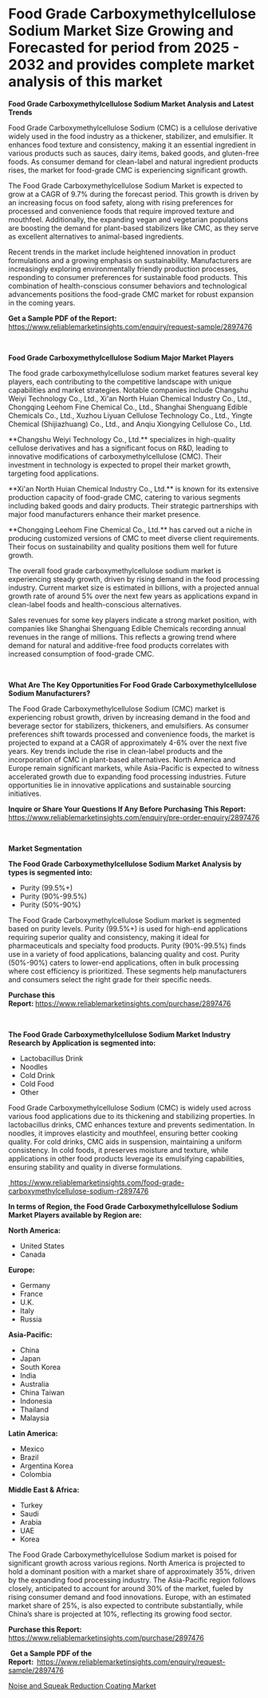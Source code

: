 <p><h1>Food Grade Carboxymethylcellulose Sodium Market Size Growing and Forecasted for period from 2025 - 2032 and provides complete market analysis of this market</h1></p><p><strong>Food Grade Carboxymethylcellulose Sodium Market Analysis and Latest Trends</strong></p>
<p><p>Food Grade Carboxymethylcellulose Sodium (CMC) is a cellulose derivative widely used in the food industry as a thickener, stabilizer, and emulsifier. It enhances food texture and consistency, making it an essential ingredient in various products such as sauces, dairy items, baked goods, and gluten-free foods. As consumer demand for clean-label and natural ingredient products rises, the market for food-grade CMC is experiencing significant growth.</p><p>The Food Grade Carboxymethylcellulose Sodium Market is expected to grow at a CAGR of 9.7% during the forecast period. This growth is driven by an increasing focus on food safety, along with rising preferences for processed and convenience foods that require improved texture and mouthfeel. Additionally, the expanding vegan and vegetarian populations are boosting the demand for plant-based stabilizers like CMC, as they serve as excellent alternatives to animal-based ingredients.</p><p>Recent trends in the market include heightened innovation in product formulations and a growing emphasis on sustainability. Manufacturers are increasingly exploring environmentally friendly production processes, responding to consumer preferences for sustainable food products. This combination of health-conscious consumer behaviors and technological advancements positions the food-grade CMC market for robust expansion in the coming years.</p></p>
<p><strong>Get a Sample PDF of the Report:&nbsp;</strong> <a href="https://www.reliablemarketinsights.com/enquiry/request-sample/2897476?utm_campaign=2179&utm_medium=2&utm_source=Github&utm_content=ia&utm_term=15032025&utm_id=food-grade-carboxymethylcellulose-sodium">https://www.reliablemarketinsights.com/enquiry/request-sample/2897476</a></p>
<p>&nbsp;</p>
<p><strong>Food Grade Carboxymethylcellulose Sodium Major Market Players</strong></p>
<p><p>The food grade carboxymethylcellulose sodium market features several key players, each contributing to the competitive landscape with unique capabilities and market strategies. Notable companies include Changshu Weiyi Technology Co., Ltd., Xi'an North Huian Chemical Industry Co., Ltd., Chongqing Leehom Fine Chemical Co., Ltd., Shanghai Shenguang Edible Chemicals Co., Ltd., Xuzhou Liyuan Cellulose Technology Co., Ltd., Yingte Chemical (Shijiazhuang) Co., Ltd., and Anqiu Xiongying Cellulose Co., Ltd.</p><p>**Changshu Weiyi Technology Co., Ltd.** specializes in high-quality cellulose derivatives and has a significant focus on R&D, leading to innovative modifications of carboxymethylcellulose (CMC). Their investment in technology is expected to propel their market growth, targeting food applications.</p><p>**Xi'an North Huian Chemical Industry Co., Ltd.** is known for its extensive production capacity of food-grade CMC, catering to various segments including baked goods and dairy products. Their strategic partnerships with major food manufacturers enhance their market presence.</p><p>**Chongqing Leehom Fine Chemical Co., Ltd.** has carved out a niche in producing customized versions of CMC to meet diverse client requirements. Their focus on sustainability and quality positions them well for future growth.</p><p>The overall food grade carboxymethylcellulose sodium market is experiencing steady growth, driven by rising demand in the food processing industry. Current market size is estimated in billions, with a projected annual growth rate of around 5% over the next few years as applications expand in clean-label foods and health-conscious alternatives.</p><p>Sales revenues for some key players indicate a strong market position, with companies like Shanghai Shenguang Edible Chemicals recording annual revenues in the range of millions. This reflects a growing trend where demand for natural and additive-free food products correlates with increased consumption of food-grade CMC.</p></p>
<p>&nbsp;</p>
<p><strong>What Are The Key Opportunities For Food Grade Carboxymethylcellulose Sodium Manufacturers?</strong></p>
<p><p>The Food Grade Carboxymethylcellulose Sodium (CMC) market is experiencing robust growth, driven by increasing demand in the food and beverage sector for stabilizers, thickeners, and emulsifiers. As consumer preferences shift towards processed and convenience foods, the market is projected to expand at a CAGR of approximately 4-6% over the next five years. Key trends include the rise in clean-label products and the incorporation of CMC in plant-based alternatives. North America and Europe remain significant markets, while Asia-Pacific is expected to witness accelerated growth due to expanding food processing industries. Future opportunities lie in innovative applications and sustainable sourcing initiatives.</p></p>
<p><strong>Inquire or Share Your Questions If Any Before Purchasing This Report:</strong> <a href="https://www.reliablemarketinsights.com/enquiry/pre-order-enquiry/2897476?utm_campaign=2179&utm_medium=2&utm_source=Github&utm_content=ia&utm_term=15032025&utm_id=food-grade-carboxymethylcellulose-sodium">https://www.reliablemarketinsights.com/enquiry/pre-order-enquiry/2897476</a></p>
<p>&nbsp;</p>
<p><strong>Market Segmentation</strong></p>
<p><strong>The Food Grade Carboxymethylcellulose Sodium Market Analysis by types is segmented into:</strong></p>
<p><ul><li>Purity (99.5%+)</li><li>Purity (90%-99.5%)</li><li>Purity (50%-90%)</li></ul></p>
<p><p>The Food Grade Carboxymethylcellulose Sodium market is segmented based on purity levels. Purity (99.5%+) is used for high-end applications requiring superior quality and consistency, making it ideal for pharmaceuticals and specialty food products. Purity (90%-99.5%) finds use in a variety of food applications, balancing quality and cost. Purity (50%-90%) caters to lower-end applications, often in bulk processing where cost efficiency is prioritized. These segments help manufacturers and consumers select the right grade for their specific needs.</p></p>
<p><strong>Purchase this Report:&nbsp;</strong><a href="https://www.reliablemarketinsights.com/purchase/2897476?utm_campaign=2179&utm_medium=2&utm_source=Github&utm_content=ia&utm_term=15032025&utm_id=food-grade-carboxymethylcellulose-sodium">https://www.reliablemarketinsights.com/purchase/2897476</a></p>
<p>&nbsp;</p>
<p><strong>The Food Grade Carboxymethylcellulose Sodium Market Industry Research by Application is segmented into:</strong></p>
<p><ul><li>Lactobacillus Drink</li><li>Noodles</li><li>Cold Drink</li><li>Cold Food</li><li>Other</li></ul></p>
<p><p>Food Grade Carboxymethylcellulose Sodium (CMC) is widely used across various food applications due to its thickening and stabilizing properties. In lactobacillus drinks, CMC enhances texture and prevents sedimentation. In noodles, it improves elasticity and mouthfeel, ensuring better cooking quality. For cold drinks, CMC aids in suspension, maintaining a uniform consistency. In cold foods, it preserves moisture and texture, while applications in other food products leverage its emulsifying capabilities, ensuring stability and quality in diverse formulations.</p></p>
<p><a href="https://www.reliablemarketinsights.com/food-grade-carboxymethylcellulose-sodium-r2897476?utm_campaign=2179&utm_medium=2&utm_source=Github&utm_content=ia&utm_term=15032025&utm_id=food-grade-carboxymethylcellulose-sodium">&nbsp;https://www.reliablemarketinsights.com/food-grade-carboxymethylcellulose-sodium-r2897476</a></p>
<p><strong>In terms of Region, the Food Grade Carboxymethylcellulose Sodium Market Players available by Region are:</strong></p>
<p>
    <p> <strong> North America: </strong>
        <ul>
            <li>United States</li>
            <li>Canada</li>
        </ul>
        </p> 
    <p> <strong> Europe: </strong>
        <ul>
            <li>Germany</li>
            <li>France</li>
            <li>U.K.</li>
            <li>Italy</li>
            <li>Russia</li>
        </ul>
        </p> 
    <p> <strong> Asia-Pacific: </strong>
        <ul>
            <li>China</li>
            <li>Japan</li>
            <li>South Korea</li>
            <li>India</li>
            <li>Australia</li>
            <li>China Taiwan</li>
            <li>Indonesia</li>
            <li>Thailand</li>
            <li>Malaysia</li>
        </ul>
        </p> 
    <p> <strong> Latin America: </strong>
        <ul>
            <li>Mexico</li>
            <li>Brazil</li>
            <li>Argentina Korea</li>
            <li>Colombia</li>
        </ul>
        </p> 
    <p> <strong> Middle East & Africa: </strong>
        <ul>
            <li>Turkey</li>
            <li>Saudi</li>
            <li>Arabia</li>
            <li>UAE</li>
            <li>Korea</li>
        </ul>
    </p>
    </p>
<p><p>The Food Grade Carboxymethylcellulose Sodium market is poised for significant growth across various regions. North America is projected to hold a dominant position with a market share of approximately 35%, driven by the expanding food processing industry. The Asia-Pacific region follows closely, anticipated to account for around 30% of the market, fueled by rising consumer demand and food innovations. Europe, with an estimated market share of 25%, is also expected to contribute substantially, while China’s share is projected at 10%, reflecting its growing food sector.</p></p>
<p><strong>Purchase this Report: </strong><a href="https://www.reliablemarketinsights.com/purchase/2897476?utm_campaign=2179&utm_medium=2&utm_source=Github&utm_content=ia&utm_term=15032025&utm_id=food-grade-carboxymethylcellulose-sodium">https://www.reliablemarketinsights.com/purchase/2897476</a></p>
<p>&nbsp;<strong>Get a Sample PDF of the Report:&nbsp;&nbsp;</strong><a href="https://www.reliablemarketinsights.com/enquiry/request-sample/2897476?utm_campaign=2179&utm_medium=2&utm_source=Github&utm_content=ia&utm_term=15032025&utm_id=food-grade-carboxymethylcellulose-sodium">https://www.reliablemarketinsights.com/enquiry/request-sample/2897476</a></p>
<p><strong></strong></p>
<p><p><a href="https://github.com/gerdabatiskzv9/Market-Research-Report-List-1/blob/main/noise-and-squeak-reduction-coating-market.md?utm_campaign=2179&utm_medium=2&utm_source=Github&utm_content=ia&utm_term=15032025&utm_id=food-grade-carboxymethylcellulose-sodium">Noise and Squeak Reduction Coating Market</a></p></p>